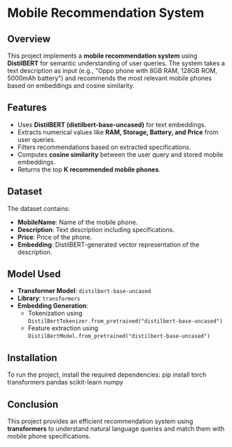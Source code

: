 # Mobile Recommendation System

## Overview
This project implements a **mobile recommendation system** using **DistilBERT** for semantic understanding of user queries. The system takes a text description as input (e.g., "Oppo phone with 8GB RAM, 128GB ROM, 5000mAh battery") and recommends the most relevant mobile phones based on embeddings and cosine similarity.

## Features
- Uses **DistilBERT (distilbert-base-uncased)** for text embeddings.
- Extracts numerical values like **RAM, Storage, Battery, and Price** from user queries.
- Filters recommendations based on extracted specifications.
- Computes **cosine similarity** between the user query and stored mobile embeddings.
- Returns the top **K recommended mobile phones**.

## Dataset
The dataset contains:
- **MobileName**: Name of the mobile phone.
- **Description**: Text description including specifications.
- **Price**: Price of the phone.
- **Embedding**: DistilBERT-generated vector representation of the description.

## Model Used
- **Transformer Model**: `distilbert-base-uncased`
- **Library**: `transformers`
- **Embedding Generation**:
  - Tokenization using `DistilBertTokenizer.from_pretrained("distilbert-base-uncased")`
  - Feature extraction using `DistilBertModel.from_pretrained("distilbert-base-uncased")`

## Installation
To run the project, install the required dependencies:
pip install torch transformers pandas scikit-learn numpy

## Conclusion
This project provides an efficient recommendation system using **transformers** to understand natural language queries and match them with mobile phone specifications.

